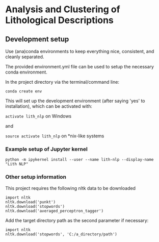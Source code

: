 # Analysis and Clustering of Lithological Descriptions


## Development setup

Use (ana)conda environments to keep everything nice, consistent, and cleanly separated.

The provided environment.yml file can be used to setup the necessary conda environment.

In the project directory via the terminal/command line:

`conda create env`

This will set up the development environment (after saying 'yes' to installation), which can be activated with:

`activate lith_nlp` on Windows

and

`source activate lith_nlp` on *nix-like systems

### Example setup of Jupyter kernel

`python -m ipykernel install --user --name lith-nlp --display-name "Lith NLP"`

### Other setup information

This project requires the following nltk data to be downloaded

```
import nltk
nltk.download('punkt')
nltk.download('stopwords')
nltk.download('averaged_perceptron_tagger')
```

Add the target directory path as the second parameter if necessary:

```
import nltk
nltk.download('stopwords', 'C:/a_directory/path')
```
